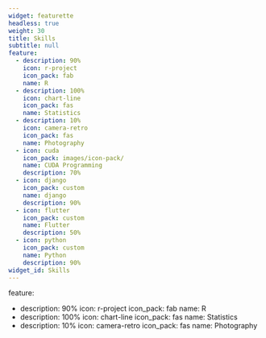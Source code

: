 ```yaml
---
widget: featurette
headless: true
weight: 30
title: Skills
subtitle: null
feature:
  - description: 90%
    icon: r-project
    icon_pack: fab
    name: R
  - description: 100%
    icon: chart-line
    icon_pack: fas
    name: Statistics
  - description: 10%
    icon: camera-retro
    icon_pack: fas
    name: Photography
  - icon: cuda
    icon_pack: images/icon-pack/
    name: CUDA Programming
    description: 70%
  - icon: django
    icon_pack: custom
    name: django
    description: 90%
  - icon: flutter
    icon_pack: custom
    name: Flutter
    description: 50%
  - icon: python
    icon_pack: custom
    name: Python
    description: 90%
widget_id: Skills
---
```

feature:
- description: 90%
  icon: r-project
  icon_pack: fab
  name: R
- description: 100%
  icon: chart-line
  icon_pack: fas
  name: Statistics
- description: 10%
  icon: camera-retro
  icon_pack: fas
  name: Photography